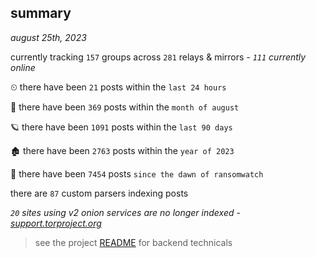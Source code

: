 
## summary
_august 25th, 2023_

currently tracking `157` groups across `281` relays & mirrors - _`111` currently online_

⏲ there have been `21` posts within the `last 24 hours`

🦈 there have been `369` posts within the `month of august`

🪐 there have been `1091` posts within the `last 90 days`

🏚 there have been `2763` posts within the `year of 2023`

🦕 there have been `7454` posts `since the dawn of ransomwatch`

there are `87` custom parsers indexing posts

_`20` sites using v2 onion services are no longer indexed - [support.torproject.org](https://support.torproject.org/onionservices/v2-deprecation/)_

> see the project [README](https://github.com/joshhighet/ransomwatch#ransomwatch--) for backend technicals

